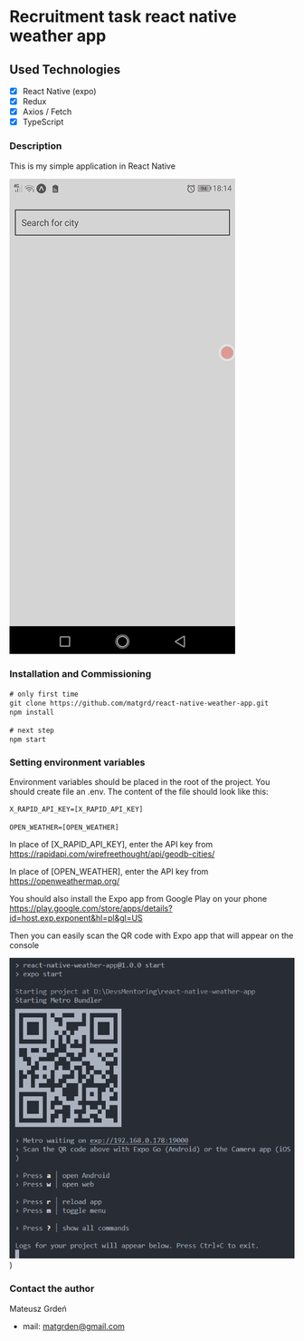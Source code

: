 # Recruitment task react native weather app

## Used Technologies
  - [x] React Native (expo)
  - [x] Redux
  - [x] Axios / Fetch
  - [x] TypeScript

### Description

This is my simple application in React Native

![preview](https://raw.githubusercontent.com/matgrd/react-native-weather-app/master/assets/images/preview.gif)

### Installation and Commissioning

```
# only first time 
git clone https://github.com/matgrd/react-native-weather-app.git
npm install

# next step
npm start
```
### Setting environment variables

Environment variables should be placed in the root of the project.
You should  create file an .env.
The content of the file should look like this:

```
X_RAPID_API_KEY=[X_RAPID_API_KEY]

OPEN_WEATHER=[OPEN_WEATHER]
```
In place of [X_RAPID_API_KEY], enter the API key from https://rapidapi.com/wirefreethought/api/geodb-cities/

In place of [OPEN_WEATHER], enter the API key from https://openweathermap.org/

You should also install the Expo app from Google Play on your phone
https://play.google.com/store/apps/details?id=host.exp.exponent&hl=pl&gl=US

Then you can easily scan the QR code with Expo app that will appear on the console

![CodeQR](https://raw.githubusercontent.com/matgrd/react-native-weather-app/master/assets/images/CodeQR.png))

### Contact the author

Mateusz Grdeń

- mail: matgrden@gmail.com
